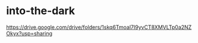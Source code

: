 # into-the-dark
https://drive.google.com/drive/folders/1skq6Tmoal7I9yvCT8XMVLTp0a2NZOkyx?usp=sharing
